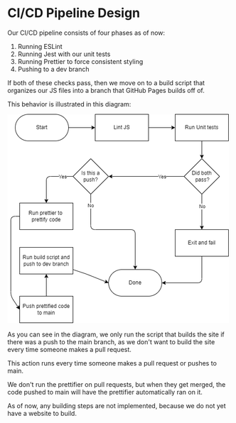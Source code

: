 # CI/CD Pipeline Design
Our CI/CD pipeline consists of four phases as of now:

1) Running ESLint
2) Running Jest with our unit tests
3) Running Prettier to force consistent styling
4) Pushing to a dev branch

If both of these checks pass, then we move on to a build script that organizes our JS files into a branch that GitHub Pages builds off of.

This behavior is illustrated in this diagram:

![Phase 1 Diagram](./phase1.drawio.png)

As you can see in the diagram, we only run the script that builds the site if there was a push to the main branch, as we don't want to build the site every time someone makes a pull request.

This action runs every time someone makes a pull request or pushes to main.

We don't run the prettifier on pull requests, but when they get merged, the code pushed to main will have the prettifier automatically ran on it.

As of now, any building steps are not implemented, because we do not yet have a website to build.